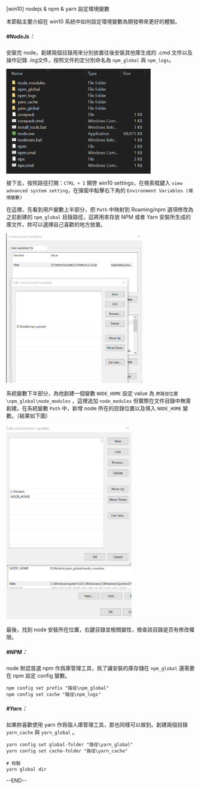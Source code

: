 [win10] nodejs & npm & yarn 設定環境變數

本節點主要介紹在 win10 系統中如何設定環境變數為開發帶來更好的體驗。

##### #NodeJs：

安裝完 node，創建兩個目錄用來分別放置往後安裝其他庫生成的 .cmd 文件以及操作記錄 .log文件，按照文件約定分別命名為 `npm_global` 與 `npm_logs`。

<img src="https://raw.githubusercontent.com/tokoshiekou/code-notes/refs/heads/main/Img/folder.png" alt="folder" height="280" align="center">



接下去，按照路徑打開：`CTRL + I` 開啓 win10 settings，在檢索框鍵入 `view advanced system setting`，在彈窗中點擊右下角的 `Environment Variables (環境變數)`

在這裡，先看到用戶變數上半部分，把 `Path` 中映射到 Roaming/npm 選項修改為之前創建的 `npm_global` 目錄路徑，這將用來存放 NPM 或者 Yarn 安裝所生成的庫文件，妳可以選擇自己喜歡的地方放置。

<img src="https://raw.githubusercontent.com/tokoshiekou/code-notes/refs/heads/main/Img/user-variables.png" alt="user-variables" height="400">



系統變數下半部分，為他創建一個變數 `NODE_HOME` 設定 value 為 `原路徑位置\npm_global\node_modules` ，這裡追加 `node_modules` 但實際在文件目錄中無需創建。在系統變數 `Path` 中，新增 node 所在的目錄位置以及填入 `NODE_HOME` 變數。（結果如下圖）

<img src="https://raw.githubusercontent.com/tokoshiekou/code-notes/refs/heads/main/Img/system-variables.png" alt="system-variables" height="520">



最後，找到 node 安裝所在位置，右鍵目錄並檢閲屬性，檢查該目錄是否有修改權限。



##### #NPM：

node 默認首選 npm 作爲庫管理工具，爲了讓安裝的庫存儲在 `npm_global` 還需要在 npm 設定 config 變數。

```
npm config set prefix "路徑\npm_global"
npm config set cache "路徑\npm_logs"
```



##### #Yarn：

如果妳喜歡使用 yarn 作爲個人庫管理工具，那也同樣可以做到。創建兩個目錄 `yarn_cache` 與 `yarn_global` 。

```
yarn config set global-folder "路徑\yarn_global"
yarn config set cache-folder "路徑\yarn_cache"

# 校驗
yarn global dir
```



--END--
